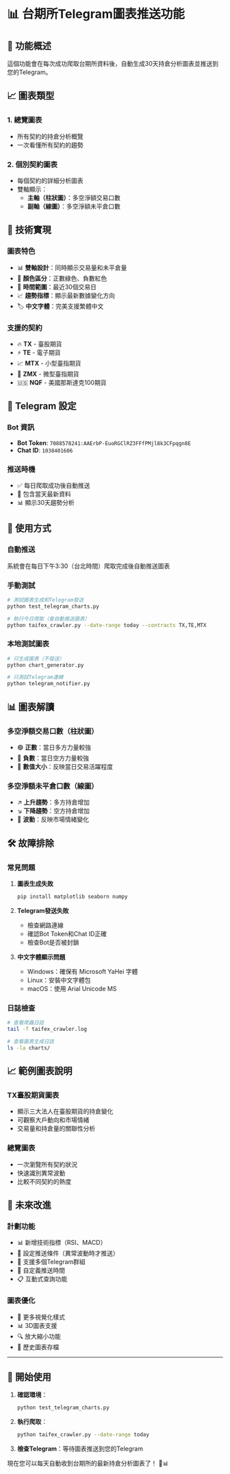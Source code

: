 # 📊 台期所Telegram圖表推送功能

## 🎯 功能概述

這個功能會在每次成功爬取台期所資料後，自動生成30天持倉分析圖表並推送到您的Telegram。

## 📈 圖表類型

### 1. **總覽圖表**
- 所有契約的持倉分析概覽
- 一次看懂所有契約的趨勢

### 2. **個別契約圖表**
- 每個契約的詳細分析圖表
- 雙軸顯示：
  - **主軸（柱狀圖）**：多空淨額交易口數
  - **副軸（線圖）**：多空淨額未平倉口數

## 🔧 技術實現

### **圖表特色**
- 📊 **雙軸設計**：同時顯示交易量和未平倉量
- 🎨 **顏色區分**：正數綠色、負數紅色
- 📅 **時間範圍**：最近30個交易日
- 📈 **趨勢指標**：顯示最新數據變化方向
- 🏷️ **中文字體**：完美支援繁體中文

### **支援的契約**
- 🔥 **TX** - 臺股期貨
- ⚡ **TE** - 電子期貨  
- 📈 **MTX** - 小型臺指期貨
- 🔬 **ZMX** - 微型臺指期貨
- 🇺🇸 **NQF** - 美國那斯達克100期貨

## 📱 Telegram 設定

### **Bot 資訊**
- **Bot Token**: `7088578241:AAErbP-EuoRGClRZ3FFfPMjl8k3CFpqgn8E`
- **Chat ID**: `1038401606`

### **推送時機**
- ✅ 每日爬取成功後自動推送
- 🔄 包含當天最新資料
- 📊 顯示30天趨勢分析

## 🚀 使用方式

### **自動推送**
系統會在每日下午3:30（台北時間）爬取完成後自動推送圖表

### **手動測試**
```bash
# 測試圖表生成和Telegram發送
python test_telegram_charts.py

# 執行今日爬取（會自動推送圖表）
python taifex_crawler.py --date-range today --contracts TX,TE,MTX
```

### **本地測試圖表**
```bash
# 只生成圖表（不發送）
python chart_generator.py

# 只測試Telegram連線
python telegram_notifier.py
```

## 📊 圖表解讀

### **多空淨額交易口數**（柱狀圖）
- 🟢 **正數**：當日多方力量較強
- 🔴 **負數**：當日空方力量較強
- 📏 **數值大小**：反映當日交易活躍程度

### **多空淨額未平倉口數**（線圖）
- ↗️ **上升趨勢**：多方持倉增加
- ↘️ **下降趨勢**：空方持倉增加
- 🔄 **波動**：反映市場情緒變化

## 🛠️ 故障排除

### **常見問題**

1. **圖表生成失敗**
   ```bash
   pip install matplotlib seaborn numpy
   ```

2. **Telegram發送失敗**
   - 檢查網路連線
   - 確認Bot Token和Chat ID正確
   - 檢查Bot是否被封鎖

3. **中文字體顯示問題**
   - Windows：確保有 Microsoft YaHei 字體
   - Linux：安裝中文字體包
   - macOS：使用 Arial Unicode MS

### **日誌檢查**
```bash
# 查看爬蟲日誌
tail -f taifex_crawler.log

# 查看圖表生成日誌
ls -la charts/
```

## 📈 範例圖表說明

### **TX臺股期貨圖表**
- 顯示三大法人在臺股期貨的持倉變化
- 可觀察大戶動向和市場情緒
- 交易量和持倉量的關聯性分析

### **總覽圖表**
- 一次瀏覽所有契約狀況
- 快速識別異常波動
- 比較不同契約的熱度

## 🔮 未來改進

### **計劃功能**
- 📊 新增技術指標（RSI、MACD）
- 🎯 設定推送條件（異常波動時才推送）
- 📱 支援多個Telegram群組
- 🔔 自定義推送時間
- 📋 互動式查詢功能

### **圖表優化**
- 🎨 更多視覺化樣式
- 📊 3D圖表支援
- 🔍 放大縮小功能
- 💾 歷史圖表存檔

---

## 🎉 開始使用

1. **確認環境**：
   ```bash
   python test_telegram_charts.py
   ```

2. **執行爬取**：
   ```bash
   python taifex_crawler.py --date-range today
   ```

3. **檢查Telegram**：等待圖表推送到您的Telegram

現在您可以每天自動收到台期所的最新持倉分析圖表了！ 📱📊 